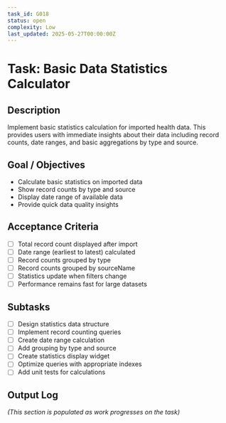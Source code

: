 ```yaml
---
task_id: G018
status: open
complexity: Low
last_updated: 2025-05-27T00:00:00Z
---
```


# Task: Basic Data Statistics Calculator

## Description
Implement basic statistics calculation for imported health data. This provides users with immediate insights about their data including record counts, date ranges, and basic aggregations by type and source.

## Goal / Objectives
- Calculate basic statistics on imported data
- Show record counts by type and source
- Display date range of available data
- Provide quick data quality insights

## Acceptance Criteria
- [ ] Total record count displayed after import
- [ ] Date range (earliest to latest) calculated
- [ ] Record counts grouped by type
- [ ] Record counts grouped by sourceName
- [ ] Statistics update when filters change
- [ ] Performance remains fast for large datasets

## Subtasks
- [ ] Design statistics data structure
- [ ] Implement record counting queries
- [ ] Create date range calculation
- [ ] Add grouping by type and source
- [ ] Create statistics display widget
- [ ] Optimize queries with appropriate indexes
- [ ] Add unit tests for calculations

## Output Log
*(This section is populated as work progresses on the task)*
